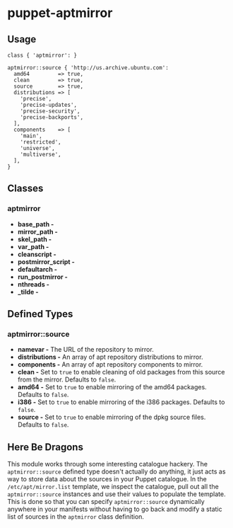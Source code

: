 # puppet-aptmirror

## Usage

```puppet
class { 'aptmirror': }

aptmirror::source { 'http://us.archive.ubuntu.com':
  amd64         => true,
  clean         => true,
  source        => true,
  distributions => [
    'precise',
    'precise-updates',
    'precise-security',
    'precise-backports',
  ],
  components    => [
    'main',
    'restricted',
    'universe',
    'multiverse',
  ],
}
```

## Classes
### aptmirror
 * **base_path         -** 
 * **mirror_path       -**
 * **skel_path         -**
 * **var_path          -**
 * **cleanscript       -**
 * **postmirror_script -**
 * **defaultarch       -**
 * **run_postmirror    -**
 * **nthreads          -**
 * **_tilde            -**

## Defined Types
### aptmirror::source
 * **namevar       -** The URL of the repository to mirror.
 * **distributions -** An array of apt repository distributions to mirror.
 * **components    -** An array of apt repository components to mirror.
 * **clean         -** Set to `true` to enable cleaning of old packages from
                       this source from the mirror. Defaults to `false`.
 * **amd64         -** Set to `true` to enable mirroring of the amd64 packages.
                       Defaults to `false`.
 * **i386          -** Set to `true` to enable mirroring of the i386 packages.
                       Defaults to `false`.
 * **source        -** Set to `true` to enable mirroring of the dpkg source
                       files. Defaults to `false`.

## Here Be Dragons
This module works through some interesting catalogue hackery. The
`aptmirror::source` defined type doesn't actually do anything, it just acts as
way to store data about the sources in your Puppet catalogue. In the
`/etc/apt/mirror.list` template, we inspect the catalogue, pull out all the
`aptmirror::source` instances and use their values to populate the template.
This is done so that you can specify `aptmirror::source` dynamically anywhere
in your manifests without having to go back and modify a static list of sources
in the `aptmirror` class definition.
